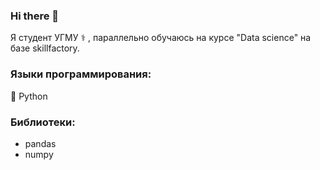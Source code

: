 ### Hi there 👋
Я студент УГМУ ⚕ , параллельно обучаюсь на курсе "Data science" на базе skillfactory. 
### Языки программирования:
🐍 Python
### Библиотеки:
- pandas
- numpy
